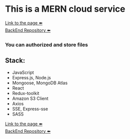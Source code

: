 # This is a MERN cloud service
[Link to the page ⬅️][link]   
[BackEnd Repository ⬅️][link2]

### You can authorized and store files

## Stack:
* JavaScript
* Express.js, Node.js
* Mongoose, MongoDB Atlas
* React
* Redux-toolkit
* Amazon S3 Client
* Axios
* SSE, Express-sse
* SASS

[Link to the page ⬅️][link]   
[BackEnd Repository ⬅️][link2]

[link]: https://salyerik.github.io/mern-cloud
[link2]: https://salyerik.github.io/mern-cloud-api

